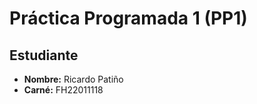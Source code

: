 # Práctica Programada 1 (PP1)

## Estudiante
- **Nombre:** Ricardo Patiño  
- **Carné:** FH22011118  
